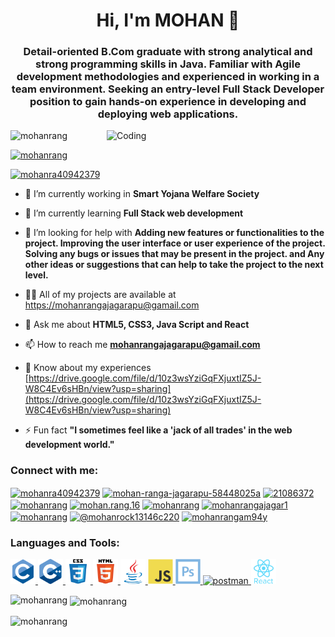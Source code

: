 <h1 align="center">Hi, I'm MOHAN 👋</h1>
<h3 align="center">Detail-oriented B.Com graduate with strong analytical and strong programming skills in Java. Familiar with Agile development methodologies and experienced in working in a team environment. Seeking an entry-level Full Stack Developer position to gain hands-on experience in developing and deploying web applications.</h3>
<img align="right" alt="Coding" width="350" src="https://thumbs.gfycat.com/CalmKeyEidolonhelvum-max-1mb.gif" />

<p align="left"> <img src="https://komarev.com/ghpvc/?username=mohanrang&label=Profile%20views&color=0e75b6&style=flat" alt="mohanrang" /> </p>

<p align="left"> <a href="https://github.com/ryo-ma/github-profile-trophy"><img src="https://github-profile-trophy.vercel.app/?username=mohanrang" alt="mohanrang" /></a> </p>

<p align="left"> <a href="https://twitter.com/mohanra40942379" target="blank"><img src="https://img.shields.io/twitter/follow/mohanra40942379?logo=twitter&style=for-the-badge" alt="mohanra40942379" /></a> </p>

- 🔭 I’m currently working in **Smart Yojana Welfare Society**

- 🌱 I’m currently learning **Full Stack web development**

- 🤝 I’m looking for help with **Adding new features or functionalities to the project. Improving the user interface or user experience of the project. Solving any bugs or issues that may be present in the project. and Any other ideas or suggestions that can help to take the project to the next level.**

- 👨‍💻 All of my projects are available at [https://mohanrangajagarapu@gamail.com](https://mohanrangajagarapu@gamail.com)

- 💬 Ask me about **HTML5, CSS3, Java Script and React**

- 📫 How to reach me **mohanrangajagarapu@gamail.com**

- 📄 Know about my experiences [https://drive.google.com/file/d/10z3wsYziGqFXjuxtIZ5J-W8C4Ev6sHBn/view?usp=sharing](https://drive.google.com/file/d/10z3wsYziGqFXjuxtIZ5J-W8C4Ev6sHBn/view?usp=sharing)

- ⚡ Fun fact **"I sometimes feel like a 'jack of all trades' in the web development world."**

<h3 align="left">Connect with me:</h3>
<p align="left">
<a href="https://twitter.com/mohanra40942379" target="blank"><img align="center" src="https://raw.githubusercontent.com/rahuldkjain/github-profile-readme-generator/master/src/images/icons/Social/twitter.svg" alt="mohanra40942379" height="30" width="40" /></a>
<a href="https://linkedin.com/in/mohan-ranga-jagarapu-58448025a" target="blank"><img align="center" src="https://raw.githubusercontent.com/rahuldkjain/github-profile-readme-generator/master/src/images/icons/Social/linked-in-alt.svg" alt="mohan-ranga-jagarapu-58448025a" height="30" width="40" /></a>
<a href="https://stackoverflow.com/users/21086372" target="blank"><img align="center" src="https://raw.githubusercontent.com/rahuldkjain/github-profile-readme-generator/master/src/images/icons/Social/stack-overflow.svg" alt="21086372" height="30" width="40" /></a>
<a href="https://codesandbox.com/mohanrang" target="blank"><img align="center" src="https://raw.githubusercontent.com/rahuldkjain/github-profile-readme-generator/master/src/images/icons/Social/codesandbox.svg" alt="mohanrang" height="30" width="40" /></a>
<a href="https://fb.com/mohan.rang.16" target="blank"><img align="center" src="https://raw.githubusercontent.com/rahuldkjain/github-profile-readme-generator/master/src/images/icons/Social/facebook.svg" alt="mohan.rang.16" height="30" width="40" /></a>
<a href="https://instagram.com/mohanrang" target="blank"><img align="center" src="https://raw.githubusercontent.com/rahuldkjain/github-profile-readme-generator/master/src/images/icons/Social/instagram.svg" alt="mohanrang" height="30" width="40" /></a>
<a href="https://www.hackerrank.com/mohanrangajagar1" target="blank"><img align="center" src="https://raw.githubusercontent.com/rahuldkjain/github-profile-readme-generator/master/src/images/icons/Social/hackerrank.svg" alt="mohanrangajagar1" height="30" width="40" /></a>
<a href="https://www.leetcode.com/mohanrang" target="blank"><img align="center" src="https://raw.githubusercontent.com/rahuldkjain/github-profile-readme-generator/master/src/images/icons/Social/leet-code.svg" alt="mohanrang" height="30" width="40" /></a>
<a href="https://www.hackerearth.com/@mohanrock13146c220" target="blank"><img align="center" src="https://raw.githubusercontent.com/rahuldkjain/github-profile-readme-generator/master/src/images/icons/Social/hackerearth.svg" alt="@mohanrock13146c220" height="30" width="40" /></a>
<a href="https://auth.geeksforgeeks.org/user/mohanrangam94y" target="blank"><img align="center" src="https://raw.githubusercontent.com/rahuldkjain/github-profile-readme-generator/master/src/images/icons/Social/geeks-for-geeks.svg" alt="mohanrangam94y" height="30" width="40" /></a>
</p>

<h3 align="left">Languages and Tools:</h3>
<p align="left"> <a href="https://www.cprogramming.com/" target="_blank" rel="noreferrer"> <img src="https://raw.githubusercontent.com/devicons/devicon/master/icons/c/c-original.svg" alt="c" width="40" height="40"/> </a> <a href="https://www.w3schools.com/cpp/" target="_blank" rel="noreferrer"> <img src="https://raw.githubusercontent.com/devicons/devicon/master/icons/cplusplus/cplusplus-original.svg" alt="cplusplus" width="40" height="40"/> </a> <a href="https://www.w3schools.com/css/" target="_blank" rel="noreferrer"> <img src="https://raw.githubusercontent.com/devicons/devicon/master/icons/css3/css3-original-wordmark.svg" alt="css3" width="40" height="40"/> </a> <a href="https://www.w3.org/html/" target="_blank" rel="noreferrer"> <img src="https://raw.githubusercontent.com/devicons/devicon/master/icons/html5/html5-original-wordmark.svg" alt="html5" width="40" height="40"/> </a> <a href="https://www.java.com" target="_blank" rel="noreferrer"> <img src="https://raw.githubusercontent.com/devicons/devicon/master/icons/java/java-original.svg" alt="java" width="40" height="40"/> </a> <a href="https://developer.mozilla.org/en-US/docs/Web/JavaScript" target="_blank" rel="noreferrer"> <img src="https://raw.githubusercontent.com/devicons/devicon/master/icons/javascript/javascript-original.svg" alt="javascript" width="40" height="40"/> </a> <a href="https://www.photoshop.com/en" target="_blank" rel="noreferrer"> <img src="https://raw.githubusercontent.com/devicons/devicon/master/icons/photoshop/photoshop-line.svg" alt="photoshop" width="40" height="40"/> </a> <a href="https://postman.com" target="_blank" rel="noreferrer"> <img src="https://www.vectorlogo.zone/logos/getpostman/getpostman-icon.svg" alt="postman" width="40" height="40"/> </a> <a href="https://reactjs.org/" target="_blank" rel="noreferrer"> <img src="https://raw.githubusercontent.com/devicons/devicon/master/icons/react/react-original-wordmark.svg" alt="react" width="40" height="40"/> </a> </p>

<p><img align="left" src="https://github-readme-stats.vercel.app/api/top-langs?username=mohanrang&show_icons=true&locale=en&layout=compact" alt="mohanrang" /></p>

<p>&nbsp;<img align="center" src="https://github-readme-stats.vercel.app/api?username=mohanrang&show_icons=true&locale=en" alt="mohanrang" /></p>

<p><img align="center" src="https://github-readme-streak-stats.herokuapp.com/?user=mohanrang&" alt="mohanrang" /></p>

